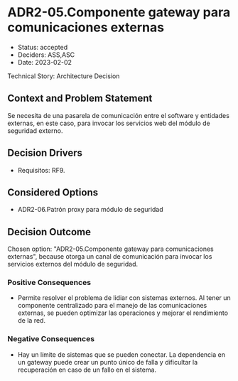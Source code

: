 # ADR2-05.Componente gateway para comunicaciones externas

* Status: accepted
* Deciders: ASS,ASC
* Date: 2023-02-02

Technical Story: Architecture Decision

## Context and Problem Statement

Se necesita de una pasarela de comunicación entre el software y entidades externas, en este caso, para invocar los servicios web del módulo de seguridad externo.

## Decision Drivers

* Requisitos: RF9.

## Considered Options

* ADR2-06.Patrón proxy para módulo de seguridad

## Decision Outcome

Chosen option: "ADR2-05.Componente gateway para comunicaciones externas", because otorga un canal de comunicación para invocar los servicios externos del módulo de seguridad.

### Positive Consequences

* Permite resolver el problema de lidiar con sistemas externos. Al tener un componente centralizado para el manejo de las comunicaciones externas, se pueden optimizar las operaciones y mejorar el rendimiento de la red.

### Negative Consequences

* Hay un límite de sistemas que se pueden conectar. La dependencia en un gateway puede crear un punto único de falla y dificultar la recuperación en caso de un fallo en el sistema.
